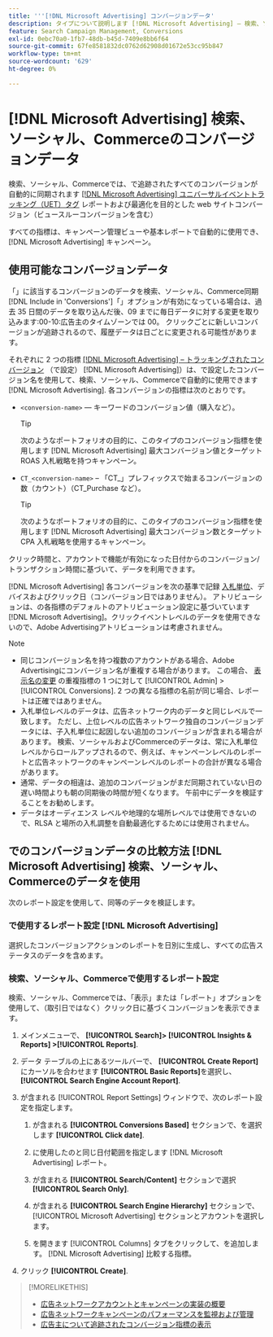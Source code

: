 ```yaml
---
title: '''[!DNL Microsoft Advertising] コンバージョンデータ'
description: タイプについて説明します [!DNL Microsoft Advertising] – 検索、ソーシャル、Commerceで利用できる、トラッキングされたコンバージョンデータ。
feature: Search Campaign Management, Conversions
exl-id: 0ebc70a0-1fb7-48db-b45d-7409e8bb6f64
source-git-commit: 67fe8581832dc0762d62908d01672e53cc95b847
workflow-type: tm+mt
source-wordcount: '629'
ht-degree: 0%

---
```


# [!DNL Microsoft Advertising] 検索、ソーシャル、Commerceのコンバージョンデータ

検索、ソーシャル、Commerceでは、で追跡されたすべてのコンバージョンが自動的に同期されます [[!DNL Microsoft Advertising] ユニバーサルイベントトラッキング（UET）タグ](https://about.ads.microsoft.com/solutions/tools/universal-event-tracking) レポートおよび最適化を目的とした web サイトコンバージョン（ビュースルーコンバージョンを含む）

すべての指標は、キャンペーン管理ビューや基本レポートで自動的に使用でき、 [!DNL Microsoft Advertising] キャンペーン。

## 使用可能なコンバージョンデータ

「」に該当するコンバージョンのデータを検索、ソーシャル、Commerce同期[!DNL Include in 'Conversions']「」オプションが有効になっている場合は、過去 35 日間のデータを取り込んだ後、09 までに毎日データに対する変更を取り込みます:00-10:広告主のタイムゾーンでは 00。 クリックごとに新しいコンバージョンが追跡されるので、履歴データは日ごとに変更される可能性があります。

それぞれに 2 つの指標 [[!DNL Microsoft Advertising] – トラッキングされたコンバージョン](https://help.ads.microsoft.com/apex/index/3/en-us/n5012) （で設定） [!DNL Microsoft Advertising]）は、で設定したコンバージョン名を使用して、検索、ソーシャル、Commerceで自動的に使用できます [!DNL Microsoft Advertising]. 各コンバージョンの指標は次のとおりです。

* `<conversion-name>` — キーワードのコンバージョン値（購入など）。

  >[!TIP]
  >
  >次のようなポートフォリオの目的に、このタイプのコンバージョン指標を使用します [!DNL Microsoft Advertising] 最大コンバージョン値とターゲット ROAS 入札戦略を持つキャンペーン。

* `CT_<conversion-name>`  – 「CT_」プレフィックスで始まるコンバージョンの数（カウント）（CT_Purchase など）。

  >[!TIP]
  >
  >次のようなポートフォリオの目的に、このタイプのコンバージョン指標を使用します [!DNL Microsoft Advertising] 最大コンバージョン数とターゲット CPA 入札戦略を使用するキャンペーン。

クリック時間と、アカウントで機能が有効になった日付からのコンバージョン/トランザクション時間に基づいて、データを利用できます。

[!DNL Microsoft Advertising] 各コンバージョンを次の基準で記録 [入札単位](/help/search-social-commerce/glossary.md#a-b)、デバイスおよびクリック日（コンバージョン日ではありません）。 アトリビューションは、の各指標のデフォルトのアトリビューション設定に基づいています [!DNL Microsoft Advertising]。クリックイベントレベルのデータを使用できないので、Adobe Advertisingアトリビューションは考慮されません。

>[!NOTE]
>
>* 同じコンバージョン名を持つ複数のアカウントがある場合、Adobe Advertisingにコンバージョン名が重複する場合があります。 この場合、 [表示名の変更](/help/search-social-commerce/admin/conversion-metrics/conversion-metric-edit-display-name.md) の重複指標の 1 つに対して [!UICONTROL Admin] > [!UICONTROL Conversions]. 2 つの異なる指標の名前が同じ場合、レポートは正確ではありません。
>* 入札単位レベルのデータは、広告ネットワーク内のデータと同じレベルで一致します。 ただし、上位レベルの広告ネットワーク独自のコンバージョンデータには、子入札単位に起因しない追加のコンバージョンが含まれる場合があります。 検索、ソーシャルおよびCommerceのデータは、常に入札単位レベルからロールアップされるので、例えば、キャンペーンレベルのレポートと広告ネットワークのキャンペーンレベルのレポートの合計が異なる場合があります。
>* 通常、データの相違は、追加のコンバージョンがまだ同期されていない日の遅い時間よりも朝の同期後の時間が短くなります。 午前中にデータを検証することをお勧めします。
>* データはオーディエンス レベルや地理的な場所レベルでは使用できないので、RLSA と場所の入札調整を自動最適化するためには使用されません。

## でのコンバージョンデータの比較方法 [!DNL Microsoft Advertising] 検索、ソーシャル、Commerceのデータを使用

次のレポート設定を使用して、同等のデータを検証します。

### で使用するレポート設定 [!DNL Microsoft Advertising]

選択したコンバージョンアクションのレポートを日別に生成し、すべての広告ステータスのデータを含めます。

### 検索、ソーシャル、Commerceで使用するレポート設定

検索、ソーシャル、Commerceでは、「表示」または「レポート」オプションを使用して、（取引日ではなく）クリック日に基づくコンバージョンを表示できます。

1. メインメニューで、 **[!UICONTROL Search]> [!UICONTROL Insights & Reports] >[!UICONTROL Reports]**.

1. データ テーブルの上にあるツールバーで、 **[!UICONTROL Create Report]**&#x200B;にカーソルを合わせます **[!UICONTROL Basic Reports]**&#x200B;を選択し、 **[!UICONTROL Search Engine Account Report]**.

1. が含まれる [!UICONTROL Report Settings] ウィンドウで、次のレポート設定を指定します。

   1. が含まれる **[!UICONTROL Conversions Based]** セクションで、を選択します **[!UICONTROL Click date]**.

   1. に使用したのと同じ日付範囲を指定します [!DNL Microsoft Advertising] レポート。

   1. が含まれる **[!UICONTROL Search/Content]** セクションで選択 **[!UICONTROL Search Only]**.

   1. が含まれる **[!UICONTROL Search Engine Hierarchy]** セクションで、 [!UICONTROL Microsoft Advertising] セクションとアカウントを選択します。

   1. を開きます [!UICONTROL Columns] タブをクリックして、を追加します。 [!DNL Microsoft Advertising] 比較する指標。

1. クリック **[!UICONTROL Create]**.

>[!MORELIKETHIS]
>
>* [広告ネットワークアカウントとキャンペーンの実装の概要](campaign-implemention-overview.md)
>* [広告ネットワークキャンペーンのパフォーマンスを監視および管理](monitor-performance-campaigns.md)
>* [広告主について追跡されたコンバージョン指標の表示](/help/search-social-commerce/admin/conversion-metrics/conversion-metric-view-tracked.md)
